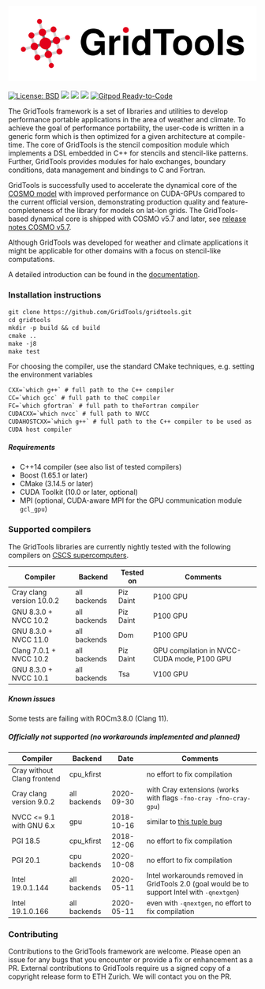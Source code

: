 <a href="https://GridTools.github.io/gridtools"><img src="docs/_static/logo.svg"/></a>
<br/><br/>
<a target="_blank" href="https://opensource.org/licenses/BSD-3-Clause">![License: BSD][BSD.License]</a>
![](https://github.com/GridTools/gridtools/workflows/CI/badge.svg?branch=master)
![](https://github.com/GridTools/gridtools/workflows/CMake-config/badge.svg?branch=master)
<a target="_blank" href="https://gridtools-slack.herokuapp.com"><img src="https://gridtools-slack.herokuapp.com/badge.svg"></a>
[![Gitpod Ready-to-Code](https://img.shields.io/badge/Gitpod-Ready--to--Code-blue?logo=gitpod)](https://gitpod.io/#https://github.com/GridTools/gridtools) 

The GridTools framework is a set of libraries and utilities to develop performance portable applications in the area of weather and climate. To achieve the goal of performance portability, the user-code is written in a generic form which is then optimized for a given architecture at compile-time. The core of GridTools is the stencil composition module which implements a DSL embedded in C++ for stencils and stencil-like patterns. Further, GridTools provides modules for halo exchanges, boundary conditions, data management and bindings to C and Fortran.

GridTools is successfully used to accelerate the dynamical core of the [COSMO model](http://cosmo-model.org/) with improved performance on CUDA-GPUs compared to the current official version, demonstrating production quality and feature-completeness of the library for models on lat-lon grids. The GridTools-based dynamical core is shipped with COSMO v5.7 and later, see [release notes COSMO v5.7](http://cosmo-model.org/content/model/releases/histories/cosmo_5.07.htm).

Although GridTools was developed for weather and climate applications it might be applicable for other domains with a focus on stencil-like computations.

A detailed introduction can be found in the [documentation](https://GridTools.github.io/gridtools).

### Installation instructions

```
git clone https://github.com/GridTools/gridtools.git
cd gridtools
mkdir -p build && cd build
cmake ..
make -j8
make test
```

For choosing the compiler, use the standard CMake techniques, e.g. setting the environment variables
```
CXX=`which g++` # full path to the C++ compiler
CC=`which gcc` # full path to theC compiler
FC=`which gfortran` # full path to theFortran compiler
CUDACXX=`which nvcc` # full path to NVCC
CUDAHOSTCXX=`which g++` # full path to the C++ compiler to be used as CUDA host compiler
```

##### Requirements
- C++14 compiler (see also list of tested compilers)
- Boost (1.65.1 or later)
- CMake (3.14.5 or later)
- CUDA Toolkit (10.0 or later, optional)
- MPI (optional, CUDA-aware MPI for the GPU communication module `gcl_gpu`)

### Supported compilers

The GridTools libraries are currently nightly tested with the following compilers on [CSCS supercomputers](https://www.cscs.ch/computers/overview/).

| Compiler | Backend | Tested on | Comments
| --- | --- | --- | --- |
| Cray clang version 10.0.2 | all backends | Piz Daint | P100 GPU
| GNU 8.3.0 + NVCC 10.2 | all backends | Piz Daint | P100 GPU |
| GNU 8.3.0 + NVCC 11.0 | all backends | Dom | P100 GPU |
| Clang 7.0.1 + NVCC 10.2 | all backends | Piz Daint | GPU compilation in NVCC-CUDA mode, P100 GPU |
| GNU 8.3.0 + NVCC 10.1 | all backends | Tsa | V100 GPU |

##### Known issues

Some tests are failing with ROCm3.8.0 (Clang 11).

##### Officially not supported (no workarounds implemented and planned)

| Compiler | Backend | Date | Comments
| --- | --- | --- | --- |
| Cray without Clang frontend| cpu_kfirst |  | no effort to fix compilation
| Cray clang version 9.0.2 | all backends | 2020-09-30 | with Cray extensions (works with flags `-fno-cray -fno-cray-gpu`)
| NVCC <= 9.1 with GNU 6.x | gpu | 2018-10-16 | similar to [this tuple bug](https://devtalk.nvidia.com/default/topic/1028112/cuda-setup-and-installation/nvcc-bug-related-to-gcc-6-lt-tuple-gt-header-/)
| PGI 18.5 | cpu_kfirst | 2018-12-06 | no effort to fix compilation
| PGI 20.1 | cpu backends | 2020-10-08 | no effort to fix compilation
| Intel 19.0.1.144 | all backends | 2020-05-11 | Intel workarounds removed in GridTools 2.0 (goal would be to support Intel with `-qnextgen`)
| Intel 19.1.0.166 | all backends | 2020-05-11 | even with `-qnextgen`, no effort to fix compilation

### Contributing

Contributions to the GridTools framework are welcome. Please open an issue for any bugs that you encounter or provide a fix or enhancement as a PR. External contributions to GridTools require us a signed copy of a copyright release form to ETH Zurich. We will contact you on the PR.

[BSD.License]: https://img.shields.io/badge/License-BSD--3--Clause-blue.svg
